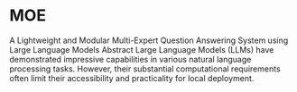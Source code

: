 # MOE
A Lightweight and Modular Multi-Expert Question Answering System using Large Language Models   Abstract    Large Language Models (LLMs) have demonstrated impressive capabilities in various natural language processing tasks. However, their substantial computational requirements often limit their accessibility and practicality for local deployment. 
